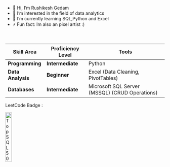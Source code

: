- 👋 Hi, I’m Rushikesh Gedam
- 👀 I’m interested in the field of data analytics
- 🌱 I’m currently learning SQL,Python and Excel
- ⚡ Fun fact: Im also an pixel artist :)

<br>

| Skill Area        | Proficiency Level | Tools                                         |
|-------------------|--------------------|------------------------------------------------|
| **Programming**     | **Intermediate**   | Python                                          |
| **Data Analysis**  | **Beginner**      | Excel (Data Cleaning, PivotTables)               |
| **Databases**      | **Intermediate**      | Microsoft SQL Server (MSSQL) (CRUD Operations) |


<p>LeetCode Badge :</p>

<p class="vertically-centered"> <img src="https://github.com/RushikeshGedam/RushikeshGedam/assets/136174636/24d3fcce-10c7-421d-b291-5496bf194514.gif" alt="Top SQL 50" style="width: 20%;"></p>


<!---
RushikeshGedam/RushikeshGedam is a ✨ special ✨ repository because its `README.md` (this file) appears on your GitHub profile.
You can click the Preview link to take a look at your changes.
--->
